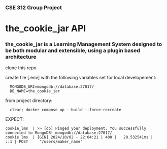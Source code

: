 ### CSE 312 Group Project 

# the_cookie_jar API

### the_cookie_jar is a Learning Management System designed to be both modular and extensible, using a plugin based architecture


clone this repo

create file [.env] with the following variables set for local developement:
```
  MONGODB_URI=mongodb://database:27017/
  DB_NAME=the_cookie_jar
```

from project directory: 

  ```
    clear; docker compose up --build --force-recreate
  ```

EXPECT:
```
cookie_lms  | >> [db] Pinged your deployment. You successfully connected to MongoDB! mongodb://database:27017/ 
cookie_lms  | [GIN] 2024/10/02 - 22:04:21 | 400 |   20.532541ms |             ::1 | POST     "/users/maker_name"
```